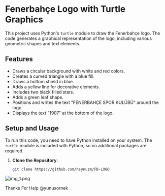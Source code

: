 # Fenerbahçe Logo with Turtle Graphics

This project uses Python's `turtle` module to draw the Fenerbahçe logo. The code generates a graphical representation of the logo, including various geometric shapes and text elements.

## Features

- Draws a circular background with white and red colors.
- Creates a curved triangle with a blue fill.
- Draws a bottom shield in blue.
- Adds a yellow line for decorative elements.
- Includes two black filled stars.
- Adds a green leaf shape.
- Positions and writes the text "FENERBAHÇE SPOR KULÜBÜ" around the logo.
- Displays the text "1907" at the bottom of the logo.

## Setup and Usage

To run this code, you need to have Python installed on your system. The `turtle` module is included with Python, so no additional packages are required.

1. **Clone the Repository**:
   ```bash
   git clone https://github.com/hsynuzm/FB-LOGO
![img_1.png](img_1.png)


Thanks For Help @yunusornek

